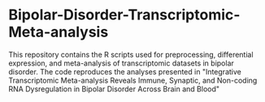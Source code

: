 # Bipolar-Disorder-Transcriptomic-Meta-analysis
This repository contains the R scripts used for preprocessing, differential expression, and meta-analysis of transcriptomic datasets in bipolar disorder. The code reproduces the analyses presented in "Integrative Transcriptomic Meta-analysis Reveals Immune, Synaptic, and Non-coding RNA Dysregulation in Bipolar Disorder Across Brain and Blood"
